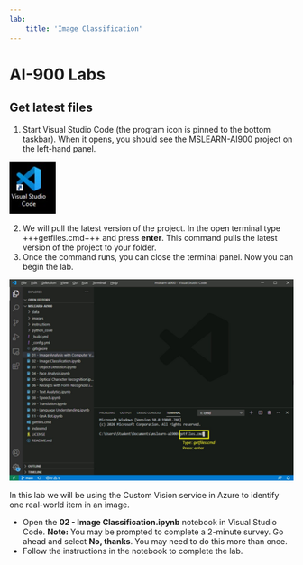 ```yaml
---
lab:
    title: 'Image Classification'
---
```


# AI-900 Labs
## Get latest files

1.  Start Visual Studio Code (the program icon is pinned to the bottom taskbar). When it opens, you should see the MSLEARN-AI900 project on the left-hand panel.

![Visual Studio Code Icon](./images/vscode.jpg)

2.  We will pull the latest version of the project. In the open terminal type +++getfiles.cmd+++ and press **enter**. This command pulls the latest version of the project to your folder. 
3.  Once the command runs, you can close the terminal panel. Now you can begin the lab. 

![Support image for using terminal in Visual Studio Code.](./images/terminal_support1.jpg)

In this lab we will be using the Custom Vision service in Azure to identify one real-world item in an image.

-  Open the **02 - Image Classification.ipynb** notebook in Visual Studio Code.
    **Note:** You may be prompted to complete a 2-minute survey. Go ahead and select **No, thanks**. You may need to do this more than once.
-  Follow the instructions in the notebook to complete the lab.
